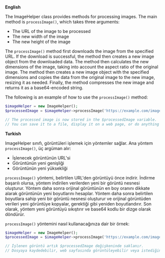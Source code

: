 **English**

The ImageHelper class provides methods for processing images. The main method is `processImage()`, which takes three arguments:

* The URL of the image to be processed
* The new width of the image
* The new height of the image

The `processImage()` method first downloads the image from the specified URL. If the download is successful, the method then creates a new image object from the downloaded data. The method then calculates the new dimensions of the image, taking into account the aspect ratio of the original image. The method then creates a new image object with the specified dimensions and copies the data from the original image to the new image, resizing it as needed. Finally, the method compresses the new image and returns it as a base64-encoded string.

The following is an example of how to use the `processImage()` method:

```php
$imageHelper = new ImageHelper();
$processedImage = $imageHelper->processImage('https://example.com/image.jpg', 100, 100);

// The processed image is now stored in the $processedImage variable.
// You can save it to a file, display it on a web page, or do anything else you want with it.
```

**Turkish**

ImageHelper sınıfı, görüntüleri işlemek için yöntemler sağlar. Ana yöntem `processImage()`, üç argüman alır:

* İşlenecek görüntünün URL'si
* Görüntünün yeni genişliği
* Görüntünün yeni yüksekliği

`processImage()` yöntemi, belirtilen URL'den görüntüyü önce indirir. İndirme başarılı olursa, yöntem indirilen verilerden yeni bir görüntü nesnesi oluşturur. Yöntem daha sonra orijinal görüntünün en boy oranını dikkate alarak görüntünün yeni boyutlarını hesaplar. Yöntem daha sonra belirtilen boyutlara sahip yeni bir görüntü nesnesi oluşturur ve orijinal görüntüden verileri yeni görüntüye kopyalar, gerektiği gibi yeniden boyutlandırır. Son olarak, yöntem yeni görüntüyü sıkıştırır ve base64 kodlu bir dizge olarak döndürür.

`processImage()` yöntemini nasıl kullanacağınıza dair bir örnek:

```php
$imageHelper = new ImageHelper();
$processedImage = $imageHelper->processImage('https://example.com/image.jpg', 100, 100);

// İşlenen görüntü artık $processedImage değişkeninde saklanır.
// Dosyaya kaydedebilir, web sayfasında görüntüleyebilir veya istediğiniz başka bir şey yapabilirsiniz.
```